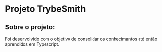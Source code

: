 # Projeto TrybeSmith

## Sobre o projeto:
Foi desenvolvido com o objetivo de consolidar os conhecimantos até então aprendidos em Typescript.


